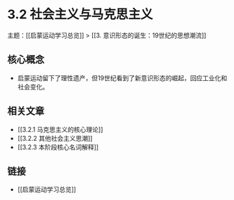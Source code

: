# 3.2 社会主义与马克思主义

主题：[[启蒙运动学习总览]] > [[3. 意识形态的诞生：19世纪的思想潮流]]

## 核心概念

- 启蒙运动留下了理性遗产，但19世纪看到了新意识形态的崛起，回应工业化和社会变化。

## 相关文章

- [[3.2.1 马克思主义的核心理论]]
- [[3.2.2 其他社会主义思潮]]
- [[3.2.3 本阶段核心名词解释]]

## 链接

- [[启蒙运动学习总览]]
